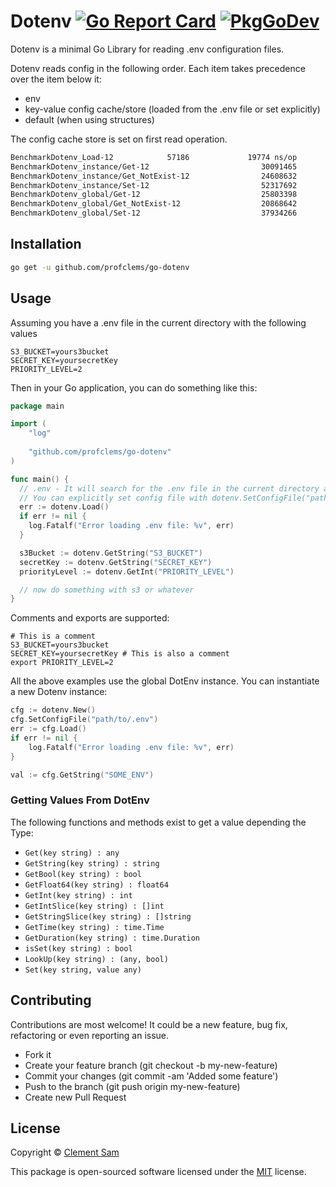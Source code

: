 # Dotenv [![Go Report Card](https://goreportcard.com/badge/github.com/profclems/go-dotenv)](https://goreportcard.com/report/github.com/profclems/go-dotenv) [![PkgGoDev](https://pkg.go.dev/badge/mod/github.com/profclems/go-dotenv)](https://pkg.go.dev/mod/github.com/profclems/go-dotenv)

Dotenv is a minimal Go Library for reading .env configuration files.

Dotenv reads config in the following order. Each item takes precedence over the item below it:

- env
- key-value config cache/store (loaded from the .env file or set explicitly)
- default (when using structures)

The config cache store is set on first read operation.

```sh
BenchmarkDotenv_Load-12            57186             19774 ns/op           17477 B/op         89 allocs/op
BenchmarkDotenv_instance/Get-12                         30091465                39.93 ns/op            0 B/op          0 allocs/op
BenchmarkDotenv_instance/Get_NotExist-12                24608632                48.31 ns/op            0 B/op          0 allocs/op
BenchmarkDotenv_instance/Set-12                         52317692                23.51 ns/op            0 B/op          0 allocs/op
BenchmarkDotenv_global/Get-12                           25803398                46.73 ns/op            0 B/op          0 allocs/op
BenchmarkDotenv_global/Get_NotExist-12                  20868642                59.51 ns/op            0 B/op          0 allocs/op
BenchmarkDotenv_global/Set-12                           37934266                32.20 ns/op            0 B/op          0 allocs/op
```

## Installation

```sh
go get -u github.com/profclems/go-dotenv
```

## Usage

Assuming you have a .env file in the current directory with the following values
```env
S3_BUCKET=yours3bucket
SECRET_KEY=yoursecretKey
PRIORITY_LEVEL=2
```

Then in your Go application, you can do something like this:

```go
package main

import (
    "log"
    
    "github.com/profclems/go-dotenv"
)

func main() {
  // .env - It will search for the .env file in the current directory and load it. 
  // You can explicitly set config file with dotenv.SetConfigFile("path/to/file.env")
  err := dotenv.Load()
  if err != nil {
    log.Fatalf("Error loading .env file: %v", err)
  }

  s3Bucket := dotenv.GetString("S3_BUCKET")
  secretKey := dotenv.GetString("SECRET_KEY")
  priorityLevel := dotenv.GetInt("PRIORITY_LEVEL")

  // now do something with s3 or whatever
}
```

Comments and exports are supported:
```dotenv
# This is a comment
S3_BUCKET=yours3bucket
SECRET_KEY=yoursecretKey # This is also a comment
export PRIORITY_LEVEL=2
```

All the above examples use the global DotEnv instance. You can instantiate a new Dotenv instance:

```go
cfg := dotenv.New()
cfg.SetConfigFile("path/to/.env")
err := cfg.Load()
if err != nil {
	log.Fatalf("Error loading .env file: %v", err)
}

val := cfg.GetString("SOME_ENV")
```

### Getting Values From DotEnv
The following functions and methods exist to get a value depending the Type:

- `Get(key string) : any`
- `GetString(key string) : string`
- `GetBool(key string) : bool`
- `GetFloat64(key string) : float64`
- `GetInt(key string) : int`
- `GetIntSlice(key string) : []int`
- `GetStringSlice(key string) : []string`
- `GetTime(key string) : time.Time`
- `GetDuration(key string) : time.Duration`
- `isSet(key string) : bool`
- `LookUp(key string) : (any, bool)`
- `Set(key string, value any)`

## Contributing
Contributions are most welcome! It could be a new feature, bug fix, refactoring or even reporting an issue.

- Fork it
- Create your feature branch (git checkout -b my-new-feature)
- Commit your changes (git commit -am 'Added some feature')
- Push to the branch (git push origin my-new-feature)
- Create new Pull Request

## License
Copyright © [Clement Sam](http://twitter.com/clems_dev)

This package is open-sourced software licensed under the [MIT](LICENSE) license.
